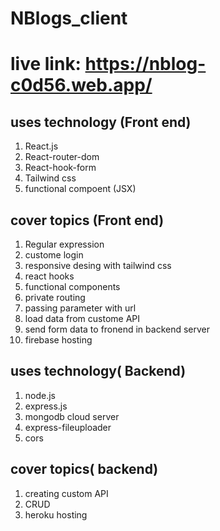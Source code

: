 # NBlogs_client
# live link: https://nblog-c0d56.web.app/
## uses technology (Front end)
1. React.js
2. React-router-dom
3. React-hook-form
4. Tailwind css
5. functional compoent (JSX)

## cover topics (Front end)
1. Regular expression
2. custome login 
3. responsive desing with tailwind css
4. react hooks
5. functional components
6. private routing
7. passing parameter with url
8. load data from custome API
9. send form data to fronend in backend server
10. firebase hosting

## uses technology( Backend)
1. node.js
2. express.js
3. mongodb cloud server
4. express-fileuploader
5. cors

## cover topics( backend)
1. creating custom API
2. CRUD
3. heroku hosting
